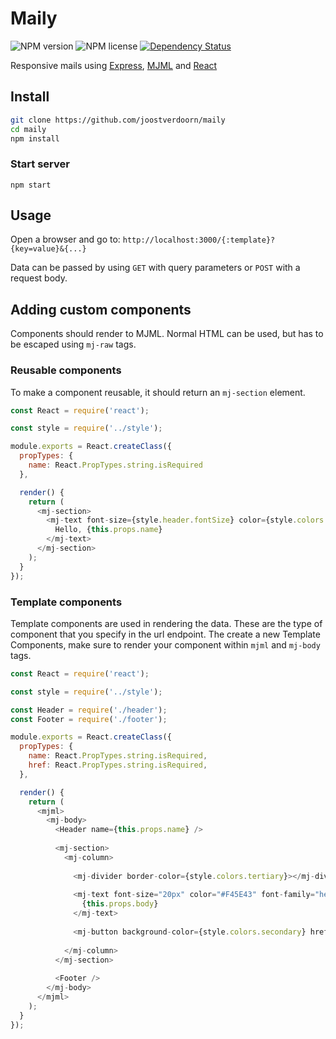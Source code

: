 # Maily

![NPM version](https://img.shields.io/npm/v/maily.svg)
![NPM license](https://img.shields.io/npm/l/maily.svg)
[![Dependency Status](https://gemnasium.com/badges/github.com/inventid/maily.svg)](https://gemnasium.com/github.com/inventid/maily)

Responsive mails using [Express](https://github.com/expressjs/express), [MJML](https://github.com/mjmlio/mjml) and [React](https://github.com/facebook/react)

## Install
```zsh
git clone https://github.com/joostverdoorn/maily
cd maily
npm install
```
### Start server
`npm start`

## Usage

Open a browser and go to:
`http://localhost:3000/{:template}?{key=value}&{...}`

Data can be passed by using `GET` with query parameters or `POST` with a request body.

## Adding custom components
Components should render to MJML. Normal HTML can be used, but has to be escaped using `mj-raw` tags.

### Reusable components
To make a component reusable, it should return an `mj-section` element.

```javascript
const React = require('react');

const style = require('../style');

module.exports = React.createClass({
  propTypes: {
    name: React.PropTypes.string.isRequired
  },

  render() {
    return (
      <mj-section>
        <mj-text font-size={style.header.fontSize} color={style.colors.primary}>
          Hello, {this.props.name}
        </mj-text>
      </mj-section>
    );
  }
});

```

### Template components

Template components are used in rendering the data. These are the type of component that you specify in the url endpoint. The create a new Template Components, make sure to render your component within `mjml` and `mj-body` tags.

```javascript
const React = require('react');

const style = require('../style');

const Header = require('./header');
const Footer = require('./footer');

module.exports = React.createClass({
  propTypes: {
    name: React.PropTypes.string.isRequired,
    href: React.PropTypes.string.isRequired,
  },

  render() {
    return (
      <mjml>
        <mj-body>
          <Header name={this.props.name} />
  
          <mj-section>
            <mj-column>
  
              <mj-divider border-color={style.colors.tertiary}></mj-divider>
  
              <mj-text font-size="20px" color="#F45E43" font-family="helvetica">
                {this.props.body}
              </mj-text>
  
              <mj-button background-color={style.colors.secondary} href={this.props.href}>Go now!</mj-button>
  
            </mj-column>
          </mj-section>
  
          <Footer />
        </mj-body>
      </mjml>
    );
  }
});

```
